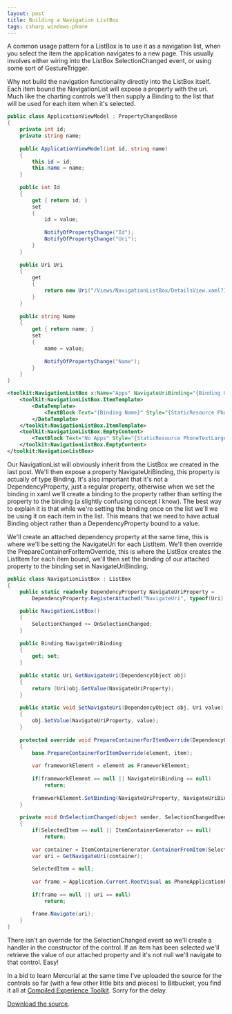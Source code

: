 ```yaml
---
layout: post
title: Building a Navigation ListBox
tags: csharp windows-phone
---
```


A common usage pattern for a ListBox is to use it as a navigation list, when you select the item the application navigates to a new page. This usually involves either wiring into the ListBox SelectionChanged event, or using some sort of GestureTrigger.

Why not build the navigation functionality directly into the ListBox itself. Each item bound the NavigationList will expose a property with the uri. Much like the charting controls we'll then supply a Binding to the list that will be used for each item when it's selected.

``` csharp
public class ApplicationViewModel : PropertyChangedBase
{
    private int id;
    private string name;
 
    public ApplicationViewModel(int id, string name)
    {
        this.id = id;
        this.name = name;
    }
 
    public int Id
    {
        get { return id; }
        set
        {
            id = value;
 
            NotifyOfPropertyChange("Id");
            NotifyOfPropertyChange("Uri");
        }
    }
 
    public Uri Uri
    {
        get
        {
            return new Uri("/Views/NavigationListBox/DetailsView.xaml?Id=" + Id, UriKind.Relative);
        }
    }
 
    public string Name
    {
        get { return name; }
        set
        {
            name = value;
 
            NotifyOfPropertyChange("Name");
        }
    }
}
```


``` xml
<toolkit:NavigationListBox x:Name="Apps" NavigateUriBinding="{Binding Uri}">
    <toolkit:NavigationListBox.ItemTemplate>
        <DataTemplate>
            <TextBlock Text="{Binding Name}" Style="{StaticResource PhoneTextLargeStyle}"/>
        </DataTemplate>
    </toolkit:NavigationListBox.ItemTemplate>
    <toolkit:NavigationListBox.EmptyContent>
        <TextBlock Text="No Apps" Style="{StaticResource PhoneTextLargeStyle}"/>
    </toolkit:NavigationListBox.EmptyContent>
</toolkit:NavigationListBox>
```

Our NavigationList will obviously inherit from the ListBox we created in the last post. We'll then expose a property NavigateUriBinding, this property is actually of type Binding. It's also important that it's not a DependencyProperty, just a regular property, otherwise when we set the binding in xaml we'll create a binding to the property rather than setting the property to the binding (a slightly confusing concept I know). The best way to explain it is that while we're setting the binding once on the list we'll we be using it on each item in the list. This means that we need to have actual Binding object rather than a DependencyProperty bound to a value.

We'll create an attached dependency property at the same time, this is where we'll be setting the NavigateUri for each ListItem. We'll then override the PrepareContainerForItemOverride, this is where the ListBox creates the ListItem for each item bound, we'll then set the binding of our attached property to the binding set in NavigateUriBinding.

``` csharp
public class NavigationListBox : ListBox
{
    public static readonly DependencyProperty NavigateUriProperty =
        DependencyProperty.RegisterAttached("NavigateUri", typeof(Uri), typeof(NavigationListBox), null);
 
    public NavigationListBox()
    {
        SelectionChanged += OnSelectionChanged;
    }
 
    public Binding NavigateUriBinding
    {
        get; set;
    }
 
    public static Uri GetNavigateUri(DependencyObject obj)
    {
        return (Uri)obj.GetValue(NavigateUriProperty);
    }
 
    public static void SetNavigateUri(DependencyObject obj, Uri value)
    {
        obj.SetValue(NavigateUriProperty, value);
    }
 
    protected override void PrepareContainerForItemOverride(DependencyObject element, object item)
    {
        base.PrepareContainerForItemOverride(element, item);
 
        var frameworkElement = element as FrameworkElement;
 
        if(frameworkElement == null || NavigateUriBinding == null)
            return;
 
        frameworkElement.SetBinding(NavigateUriProperty, NavigateUriBinding);
    }
 
    private void OnSelectionChanged(object sender, SelectionChangedEventArgs e)
    {
        if(SelectedItem == null || ItemContainerGenerator == null)
            return;
 
        var container = ItemContainerGenerator.ContainerFromItem(SelectedItem);
        var uri = GetNavigateUri(container);
 
        SelectedItem = null;
 
        var frame = Application.Current.RootVisual as PhoneApplicationFrame;
 
        if(frame == null || uri == null)
            return;
 
        frame.Navigate(uri);
    }
}
```

There isn't an override for the SelectionChanged event so we'll create a handler in the constructor of the control. If an item has been selected we'll retrieve the value of our attached property and it's not null we'll navigate to that control. Easy!

In a bid to learn Mercurial at the same time I've uploaded the source for the controls so far (with a few other little bits and pieces) to Bitbucket, you find it all at [Compiled Experience Toolkit](https://bitbucket.org/nigel.sampson/compiled-experience-toolkit). Sorry for the delay.

[Download the source](https://bitbucket.org/nigel.sampson/compiled-experience-toolkit).
